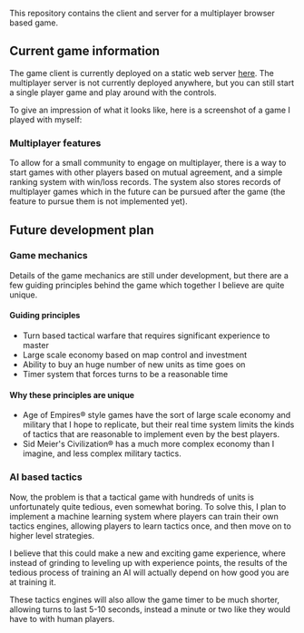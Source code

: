 This repository contains the client and server for a multiplayer browser based game.

## Current game information

The game client is currently deployed on a static web server [here](script-wars-deploy.s3-website-us-west-2.amazonaws.com). The multiplayer server is not currently deployed anywhere, but you can still start a single player game and play around with the controls.

To give an impression of what it looks like, here is a screenshot of a game I played with myself:


### Multiplayer features

To allow for a small community to engage on multiplayer, there is a way to start games with other players based on mutual agreement, and a simple ranking system with win/loss records. The system also stores records of multiplayer games which in the future can be pursued after the game (the feature to pursue them is not implemented yet).

## Future development plan

### Game mechanics

Details of the game mechanics are still under development, but there are a few guiding principles behind the game which together I believe are quite unique.

#### Guiding principles

* Turn based tactical warfare that requires significant experience to master
* Large scale economy based on map control and investment
* Ability to buy an huge number of new units as time goes on
* Timer system that forces turns to be a reasonable time

#### Why these principles are unique

* Age of Empires® style games have the sort of large scale economy and military that I hope to replicate, but their real time system limits the kinds of tactics that are reasonable to implement even by the best players.
* Sid Meier's Civilization® has a much more complex economy than I imagine, and less complex military tactics.

### AI based tactics

Now, the problem is that a tactical game with hundreds of units is unfortunately quite tedious, even somewhat boring. To solve this, I plan to implement a machine learning system where players can train their own tactics engines, allowing players to learn tactics once, and then move on to higher level strategies.

I believe that this could make a new and exciting game experience, where instead of grinding to leveling up with experience points, the results of the tedious process of training an AI will actually depend on how good you are at training it.

These tactics engines will also allow the game timer to be much shorter, allowing turns to last 5-10 seconds, instead a minute or two like they would have to with human players.
